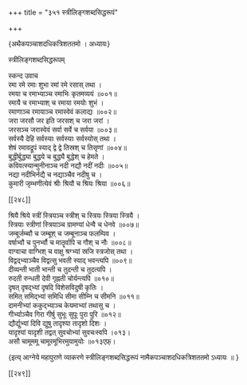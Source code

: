 +++
title = "३५१ स्त्रीलिङ्गशब्दसिद्धरूपं"

+++

\{अथैकपञ्चाशदधिकत्रिशततमो । अध्यायः\}

स्त्रीलिङ्गशब्दसिद्धरूपम्  
    
स्कन्द उवाच  
रमा रमे रमाः शुभा रमां रमे रसास् तथा   ।  
रमया च रमाभ्याञ्च रमाभिः कृतमव्ययं   ॥००१॥  
रमायै च रमाभ्याश् च रमाया रमयोः शुभं   ।  
रमाणाञ्च रमायाञ्च रमास्वेवं कलाद्यः ॥००२॥  
जरा जरसौ जर इति जरसश् च जरा जरां ।  
जरसञ्च जरास्वेवं सर्वा सर्वे च सर्वया ॥००३॥  
सर्वस्यै देहि सर्वस्याः सर्वस्याः सर्वस्योस् तथा ।  
शेषं रमावद्रूपं स्याद् द्वे द्वे तिस्रश् च तिसृणां   ॥००४॥  
बुद्धीर्बुद्ध्या बुद्धये च बुद्ध्यै बुद्धेश् च हेमते   ।  
कविवत्स्यान्मुनीनाञ्च नदी नद्यौ नदीं नदीः   ॥००५॥  
नद्या नदीभिर्नद्यै च नद्याञ्चैव नदीषु च ।  
कुमारी जृम्भणीत्येवं श्रीः श्रियौ च श्रियः श्रिया   ॥००६॥  

[[२४८]]
    
श्रियै श्रिये स्त्रीं स्त्रियञ्च स्त्रीश् च स्त्रियः स्त्रिया स्त्रियै   ।  
स्त्रियाः स्त्रीणां स्त्रियाञ्च ग्रामण्यां धेन्वै च धेनवे   ॥००७॥  
जम्बूर्जम्ब्वौ च जम्बूश् च जम्बूनाञ्च फलम्पिव ।  
वर्षाभ्वौ च पुनर्भ्वौ च मातॄर्वापि च गौश् च नौः   ॥००८॥  
वाग्वाचा वाग्भिश् च वाक्षु श्रग्भ्यां स्रजि स्त्रजोस् तथा   ।  
विद्वद्भ्याञ्चैव विद्वत्सु भवती स्याद् भवन्त्यपि ॥००९॥  
दीव्यन्ती भाती भान्ती च तुदन्ती च तुदत्यपि ।  
रुदती रुन्धती देवी गृह्नती चोर्यन्त्यपि ॥०१०॥  
दृषत् दृषद्भ्यां दृषदि विशेसविदुषी कृतिः   ।  
समित् समिद्भ्यां समिधि सीमा सीम्नि च सीमनि ॥०११॥  
दामनीभ्यां ककुद्भ्याञ्च केयमाभ्यां तथासु च   ।  
गीर्भ्याञ्चैव गिरा गीर्षु सुभूः सुपूः पुरा पुरि   ॥०१२॥  
द्यौर्द्युभ्यां दिवि द्युषु तादृश्या तादृशो दिशः   ।  
यादृश्यां यादृशी तद्वत् सुवचोभ्यां सुवचःस्वपि   ।०१३।  
असौ चामूममू चामूरमूभिरमुयामुयोः ॥०१३एफ़्।  
    
\{इत्य् आग्नेये महापुराणे व्याकरणे स्त्रीलिङ्गशब्दसिद्धरूपं नामैकपञ्चाशदधिकत्रिशततमो ऽध्यायः ॥  }

[[२४९]]
    